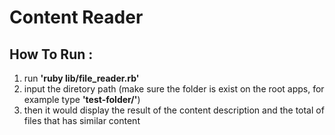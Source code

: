 # Content Reader

## How To Run : ##

1. run **'ruby lib/file_reader.rb'**
2. input the diretory path (make sure the folder is exist on the root apps, for example type  **'test-folder/'**)
3. then it would display the result of the content description and the total of files that has similar content
